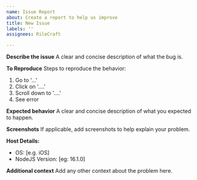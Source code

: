 ```yaml
---
name: Issue Report
about: Create a report to help us improve
title: New Issue
labels: ''
assignees: RileCraft

---
```


**Describe the issue**
A clear and concise description of what the bug is.

**To Reproduce**
Steps to reproduce the behavior:
1. Go to '...'
2. Click on '....'
3. Scroll down to '....'
4. See error

**Expected behavior**
A clear and concise description of what you expected to happen.

**Screenshots**
If applicable, add screenshots to help explain your problem.

**Host Details:**
 - OS: [e.g. iOS]
 - NodeJS Version: [eg: 16.1.0]

**Additional context**
Add any other context about the problem here.
